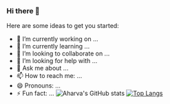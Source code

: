### Hi there 👋

Here are some ideas to get you started:

- 🔭 I’m currently working on ...
- 🌱 I’m currently learning ...
- 👯 I’m looking to collaborate on ...
- 🤔 I’m looking for help with ...
- 💬 Ask me about ...
- 📫 How to reach me: ...
- 😄 Pronouns: ...
- ⚡ Fun fact: ...
![Aharva's GitHub stats](https://github-readme-stats.vercel.app/api?username=atharva-codes&show_icons=true&theme=highcontrast)
[![Top Langs](https://github-readme-stats.vercel.app/api/top-langs/?username=atharva-codes&layout=donut-vertical)](https://github.com/anuraghazra/github-readme-stats)
